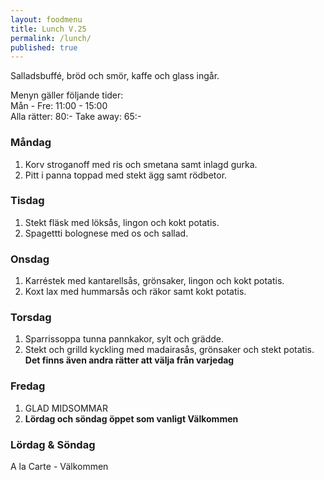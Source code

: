 ```yaml
---
layout: foodmenu
title: Lunch V.25
permalink: /lunch/
published: true
---
```

Salladsbuffé, bröd och smör, kaffe och glass ingår.

Menyn gäller följande tider:  
Mån - Fre: 11:00 - 15:00  
Alla rätter: 80:- Take away: 65:- 

### Måndag

1. Korv stroganoff med ris och smetana samt inlagd gurka.
2. Pitt i panna toppad med stekt ägg samt rödbetor.

### Tisdag

1. Stekt fläsk med löksås, lingon och kokt potatis.
2. Spagettti bolognese med os och sallad.


### Onsdag

1. Karréstek med kantarellsås, grönsaker, lingon och kokt potatis.
2. Koxt lax med hummarsås och räkor samt kokt potatis.


### Torsdag
 1. Sparrissoppa tunna pannkakor, sylt och grädde.
 2. Stekt och grilld kyckling med madairasås, grönsaker och stekt potatis.
 **Det finns även andra rätter att välja från varjedag**

### Fredag

1. GLAD MIDSOMMAR
2. **Lördag och söndag öppet som vanligt Välkommen**

  

### Lördag & Söndag
A la Carte - Välkommen
